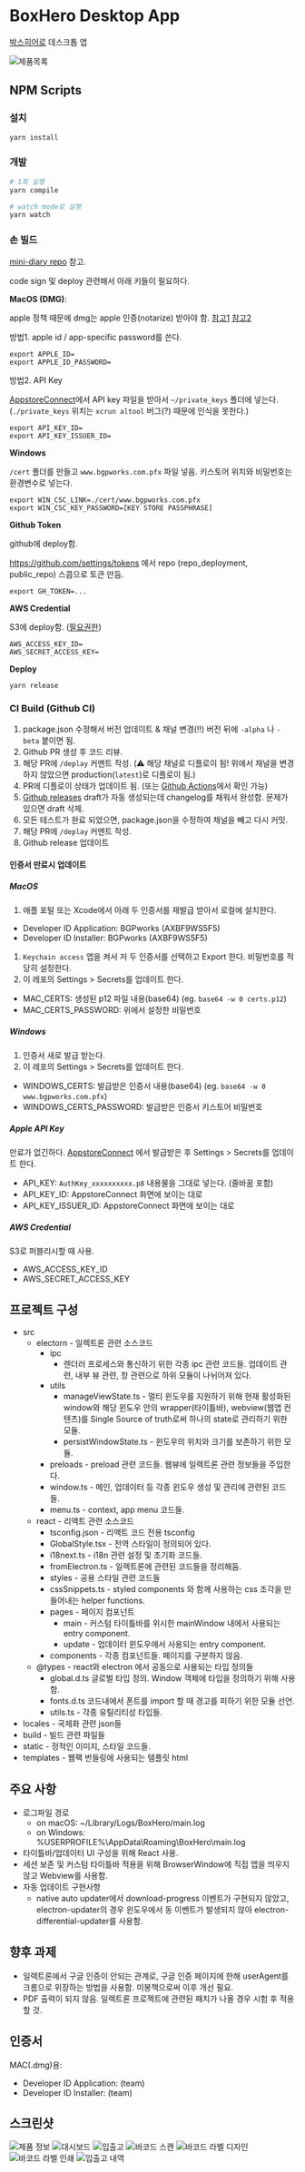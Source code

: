 # BoxHero Desktop App

[박스히어로](https://www.boxhero-app.com) 데스크톱 앱

![제품목록](screenshots/item_list.png)

## NPM Scripts

### 설치

```sh
yarn install
```

### 개발

```sh
# 1회 실행
yarn compile

# watch mode로 실행
yarn watch
```

### 손 빌드

[mini-diary repo](https://github.com/samuelmeuli/mini-diary) 참고.

code sign 및 deploy 관련해서 아래 키들이 필요하다.

**MacOS (DMG)**:

apple 정책 때문에 dmg는 apple 인증(notarize) 받아야 함. [참고1](https://kilianvalkhof.com/2019/electron/notarizing-your-electron-application/) [참고2](https://github.com/electron/electron-notarize#method-notarizeopts-promisevoid)

방법1. apple id / app-specific password를 쓴다.

```
export APPLE_ID=
export APPLE_ID_PASSWORD=
```

방법2. API Key

[AppstoreConnect](https://appstoreconnect.apple.com/access/api)에서 API key 파일을 받아서 `~/private_keys` 폴더에 넣는다. (`./private_keys` 위치는 `xcrun altool` 버그(?) 때문에 인식을 못한다.)

```
export API_KEY_ID=
export API_KEY_ISSUER_ID=
```

**Windows**

`/cert` 폴더를 만들고 `www.bgpworks.com.pfx` 파일 넣음.
키스토어 위치와 비밀번호는 환경변수로 넣는다.

```
export WIN_CSC_LINK=./cert/www.bgpworks.com.pfx
export WIN_CSC_KEY_PASSWORD=[KEY STORE PASSPHRASE]
```

**Github Token**

github에 deploy함.

https://github.com/settings/tokens 에서 repo (repo_deployment, public_repo) 스콥으로 토큰 만듬.

```
export GH_TOKEN=...
```

**AWS Credential**

S3에 deploy함. ([필요권한](https://github.com/electron-userland/electron-builder/issues/1618#issuecomment-314679128))

```
AWS_ACCESS_KEY_ID=
AWS_SECRET_ACCESS_KEY=
```

**Deploy**

```
yarn release
```

### CI Build (Github CI)

1. package.json 수정해서 버전 업데이트 & 채널 변경(:bangbang:) 버전 뒤에 `-alpha` 나 `-beta` 붙이면 됨.
1. Github PR 생성 후 코드 리뷰.
1. 해당 PR에 `/deplay` 커멘트 작성. (:warning: 해당 채널로 디플로이 됨! 위에서 채널을 변경하지 않았으면 production(`latest`)로 디플로이 됨.)
1. PR에 디플로이 상태가 업데이트 됨. (또는 [Github Actions](https://github.com/bgpworks/boxhero-electron/actions)에서 확인 가능)
1. [Github releases](https://github.com/bgpworks/boxhero-electron/releases) draft가 자동 생성되는데 changelog를 채워서 완성함. 문제가 있으면 draft 삭제.
1. 모든 테스트가 완료 되었으면, package.json을 수정하여 채널을 빼고 다시 커밋.
1. 해당 PR에 `/deplay` 커멘트 작성.
1. Github release 업데이트

#### 인증서 만료시 업데이트

##### MacOS

1. 애플 포털 또는 Xcode에서 아래 두 인증서를 재발급 받아서 로컬에 설치한다.

- Developer ID Application: BGPworks (AXBF9WS5F5)
- Developer ID Installer: BGPworks (AXBF9WS5F5)

1. `Keychain access` 앱을 켜서 저 두 인증서를 선택하고 Export 한다. 비밀번호를 적당히 설정한다.
1. 이 레포의 Settings > Secrets를 업데이트 한다.

- MAC_CERTS: 생성된 p12 파일 내용(base64) (eg. `base64 -w 0 certs.p12`)
- MAC_CERTS_PASSWORD: 위에서 설정한 비밀번호

##### Windows

1. 인증서 새로 발급 받는다.
1. 이 레포의 Settings > Secrets를 업데이트 한다.

- WINDOWS_CERTS: 발급받은 인증서 내용(base64) (eg. `base64 -w 0 www.bgpworks.com.pfx`)
- WINDOWS_CERTS_PASSWORD: 발급받은 인증서 키스토어 비밀번호

##### Apple API Key

만료가 없긴하다. [AppstoreConnect](https://appstoreconnect.apple.com/access/api) 에서 발급받은 후 Settings > Secrets를 업데이트 한다.

- API_KEY: `AuthKey_xxxxxxxxxx.p8` 내용물을 그대로 넣는다. (줄바꿈 포함)
- API_KEY_ID: AppstoreConnect 화면에 보이는 대로
- API_KEY_ISSUER_ID: AppstoreConnect 화면에 보이는 대로

##### AWS Credential

S3로 퍼블리시할 때 사용.

- AWS_ACCESS_KEY_ID
- AWS_SECRET_ACCESS_KEY

## 프로젝트 구성

- src
  - electorn - 일렉트론 관련 소스코드
    - ipc
      - 렌더러 프로세스와 통신하기 위한 각종 ipc 관련 코드들. 업데이트 관련, 내부 뷰 관련, 창 관련으로 하위 모듈이 나뉘어져 있다.
    - utils
      - manageViewState.ts - 멀티 윈도우를 지원하기 위해 현재 활성화된 window와 해당 윈도우 안의 wrapper(타이틀바), webview(웹앱 컨텐츠)를 Single Source of truth로써 하나의 state로 관리하기 위한 모듈.
      - persistWindowState.ts - 윈도우의 위치와 크기를 보존하기 위한 모듈.
    - preloads - preload 관련 코드들. 웹뷰에 일렉트론 관련 정보들을 주입한다.
    - window.ts - 메인, 업데이터 등 각종 윈도우 생성 및 관리에 관련된 코드들.
    - menu.ts - context, app menu 코드들.
  - react - 리액트 관련 소스코드
    - tsconfig.json - 리액트 코드 전용 tsconfig
    - GlobalStyle.tsx - 전역 스타일이 정의되어 있다.
    - i18next.ts - i18n 관련 설정 및 초기화 코드들.
    - fromElectron.ts - 일렉트론에 관련된 코드들을 정리해둠.
    - styles - 공용 스타일 관련 코드들
    - cssSnippets.ts - styled components 와 함께 사용하는 css 조각을 만들어내는 helper functions.
    - pages - 페이지 컴포넌트
      - main - 커스텀 타이틀바를 위시한 mainWindow 내에서 사용되는 entry component.
      - update - 업데이터 윈도우에서 사용되는 entry component.
    - components - 각종 컴포넌트들. 페이지를 구분하지 않음.
  - @types - react와 electron 에서 공동으로 사용되는 타입 정의들
    - global.d.ts 글로벌 타입 정의. Window 객체에 타입을 정의하기 위해 사용함.
    - fonts.d.ts 코드내에서 폰트를 import 할 때 경고를 피하기 위한 모듈 선언.
    - utils.ts - 각종 유틸리티성 타입들.
- locales - 국제화 관련 json들
- build - 빌드 관련 파일들
- static - 정적인 이미지, 스타일 코드들.
- templates - 웹팩 번들링에 사용되는 템플릿 html

## 주요 사항

- 로그파일 경로
  - on macOS: ~/Library/Logs/BoxHero/main.log
  - on Windows: %USERPROFILE%\AppData\Roaming\BoxHero\main.log
- 타이틀바/업데이터 UI 구성을 위해 React 사용.
- 세션 보존 및 커스텀 타이틀바 적용을 위해 BrowserWindow에 직접 앱을 띄우지 않고 Webview를 사용함.
- 자동 업데이트 구현사항
  - native auto updater에서 download-progress 이벤트가 구현되지 않았고, electron-updater의 경우 윈도우에서 동 이벤트가 발생되지 않아 electron-differential-updater를 사용함.

## 향후 과제

- 일렉트론에서 구글 인증이 안되는 관계로, 구글 인증 페이지에 한해 userAgent를 크롬으로 위장하는 방법을 사용함. 미봉책으로써 이후 개선 필요.
- PDF 출력이 되지 않음. 일렉트론 프로젝트에 관련된 패치가 나올 경우 시험 후 적용할 것.

## 인증서

MAC(.dmg)용:

- Developer ID Application: (team)
- Developer ID Installer: (team)

## 스크린샷

![제품 정보](screenshots/item_detail.png)
![대시보드](screenshots/dashboard.png)
![입출고](screenshots/stock_in.png)
![바코드 스캔](screenshots/barcode_scan.png)
![바코드 라벨 디자인](screenshots/label_design.png)
![바코드 라벨 인쇄](screenshots/label_print.png)
![입출고 내역](screenshots/transaction_history.png)